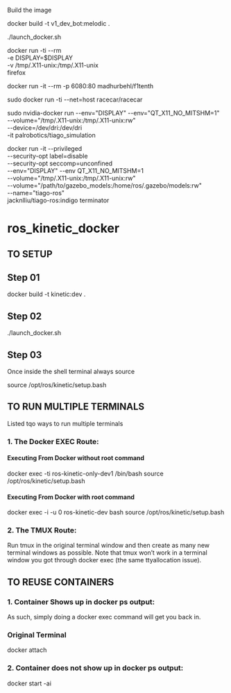 
Build the image

docker build -t v1_dev_bot:melodic .

./launch_docker.sh

docker run -ti --rm \
       -e DISPLAY=$DISPLAY \
       -v /tmp/.X11-unix:/tmp/.X11-unix \
       firefox

docker run -it --rm -p 6080:80 madhurbehl/f1tenth


sudo docker run -ti --net=host racecar/racecar


sudo nvidia-docker run --env="DISPLAY" --env="QT_X11_NO_MITSHM=1"  \
                       --volume="/tmp/.X11-unix:/tmp/.X11-unix:rw" \
                       --device=/dev/dri:/dev/dri \
                       -it  palrobotics/tiago_simulation


docker run -it  --privileged    \
 --security-opt label=disable      \
 --security-opt seccomp=unconfined   \
 --env="DISPLAY" --env QT_X11_NO_MITSHM=1  \
 --volume="/tmp/.X11-unix:/tmp/.X11-unix:rw" \
 --volume="/path/to/gazebo_models:/home/ros/.gazebo/models:rw" \
 --name="tiago-ros" \
 jacknlliu/tiago-ros:indigo terminator                




 # ros_kinetic_docker

## TO SETUP

## Step 01

docker build -t kinetic:dev .


## Step 02

./launch_docker.sh

## Step 03

Once inside the shell terminal always source 

source /opt/ros/kinetic/setup.bash

## TO RUN MULTIPLE TERMINALS

Listed tqo ways to run multiple terminals

### 1. The Docker EXEC Route:

#### Executing From Docker without root command

docker exec -ti ros-kinetic-only-dev1 /bin/bash
source /opt/ros/kinetic/setup.bash

#### Executing From Docker with root command

docker exec -i -u 0 ros-kinetic-dev bash
source /opt/ros/kinetic/setup.bash

### 2. The TMUX Route:

Run tmux in the original terminal window and then create as many new terminal windows as possible. Note that tmux won’t work in a terminal window you got through docker exec (the same ttyallocation issue).

## TO REUSE CONTAINERS

### 1. Container Shows up in docker ps output:

As such, simply doing a docker exec command will get you back in.

### Original Terminal 

docker attach <container name>

### 2. Container does not show up in docker ps output:

docker start -ai <container name>

